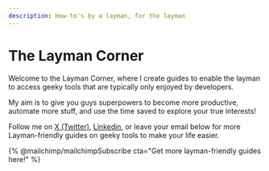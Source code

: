 ```yaml
---
description: How-to's by a layman, for the layman
---
```


# The Layman Corner

Welcome to the Layman Corner, where I create guides to enable the layman to access geeky tools that are typically only enjoyed by developers.

My aim is to give you guys superpowers to become more productive, automate more stuff, and use the time saved to explore your true interests!

Follow me on [X (Twitter)](https://twitter.com/stakesaurus), [Linkedin](https://www.linkedin.com/in/samuelclk/), or leave your email below for more Layman-friendly guides on geeky tools to make your life easier.

{% @mailchimp/mailchimpSubscribe cta="Get more layman-friendly guides here!" %}
